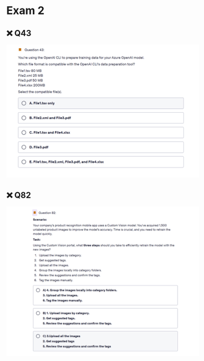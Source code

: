 # Exam 2

## ❌ Q43

![exam2_q43](images/exam2_q43.png)

## ❌ Q82

![exam2_q82](images/exam2_q82.png)
